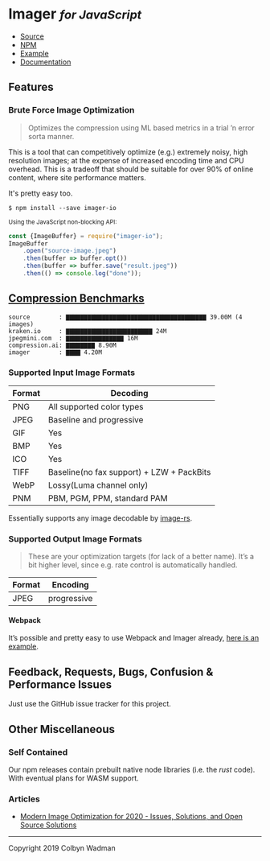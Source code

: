 # Imager <small><em>for JavaScript</em></small>

* [Source](https://github.com/imager-io/imager-io-js)
* [NPM](https://www.npmjs.com/package/imager-io)
* [Example](https://git.io/Jeo6e)
* [Documentation](https://github.com/imager-io/imager-io-js/blob/master/docs/imager-nodejs.md)

## Features

### Brute Force Image Optimization

> Optimizes the compression using ML based metrics in a trial ’n error sorta manner.

This is a tool that can competitively optimize (e.g.) extremely noisy, high resolution images; at the expense of increased encoding time and CPU overhead. This is a tradeoff that should be suitable for over 90% of online content, where site performance matters.

It's pretty easy too.

```shell
$ npm install --save imager-io
```

<small>Using the JavaScript non-blocking API:</small>

```javascript
const {ImageBuffer} = require("imager-io");
ImageBuffer
	.open("source-image.jpeg")
	.then(buffer => buffer.opt())
	.then(buffer => buffer.save("result.jpeg"))
	.then(() => console.log("done"));
```


## [Compression Benchmarks](https://github.com/colbyn/imager-bench-2019-11-2)

```text
source        : ▇▇▇▇▇▇▇▇▇▇▇▇▇▇▇▇▇▇▇▇▇▇▇▇▇▇▇▇▇▇▇▇▇▇▇▇▇▇▇ 39.00M (4 images)
kraken.io     : ▇▇▇▇▇▇▇▇▇▇▇▇▇▇▇▇▇▇▇▇▇▇▇▇ 24M
jpegmini.com  : ▇▇▇▇▇▇▇▇▇▇▇▇▇▇▇▇ 16M
compression.ai: ▇▇▇▇▇▇▇▇ 8.90M
imager        : ▇▇▇▇ 4.20M
```

### Supported **Input** Image Formats

| Format | Decoding |
| ------ | -------- |
| PNG    | All supported color types |
| JPEG   | Baseline and progressive |
| GIF    | Yes |
| BMP    | Yes |
| ICO    | Yes |
| TIFF   | Baseline(no fax support) + LZW + PackBits |
| WebP   | Lossy(Luma channel only) |
| PNM    | PBM, PGM, PPM, standard PAM |

Essentially supports any image decodable by [image-rs](https://github.com/image-rs/image.git).

### Supported **Output** Image Formats

> These are your optimization targets (for lack of a better name). It’s a bit higher level, since e.g. rate control is automatically handled.

| Format | Encoding |
| ------ | -------- |
| JPEG   | progressive |

#### Webpack

It’s possible and pretty easy to use Webpack and Imager already, [here is an example](https://github.com/imager-io/webpack-imager-example-vanilla).

## Feedback, Requests, Bugs, Confusion & Performance Issues
Just use the GitHub issue tracker for this project.

## Other Miscellaneous

### Self Contained
Our npm releases contain prebuilt native node libraries (i.e. the *rust* code). With eventual plans for WASM support.

### Articles

* [Modern Image Optimization for 2020 - Issues, Solutions, and Open Source Solutions](https://medium.com/@colbyn/modern-image-optimization-for-2020-issues-solutions-and-open-source-solutions-543af00e3e51)


<hr/>

Copyright 2019 Colbyn Wadman